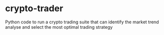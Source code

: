 # crypto-trader
 Python code to run a crypto trading suite that can identify the market trend analyse and select the most optimal trading strategy
